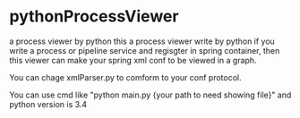 # pythonProcessViewer
a process viewer by python 
this a process viewer write by python
if you write a process or pipeline service and regisgter in spring container, then this viewer can make your spring xml conf to be viewed in a graph.

You can chage xmlParser.py  to comform to your conf protocol. 

You can use cmd like "python main.py {your path to need showing file}" and python version is 3.4

